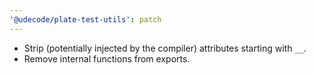 ```yaml
---
'@udecode/plate-test-utils': patch
---
```


- Strip (potentially injected by the compiler) attributes starting with `__`.
- Remove internal functions from exports.
